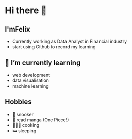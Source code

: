 # Hi there 👋

## I'mFelix 
  - Currently working as Data Analyst in Financial industry
  - start using Github to record my learning 

## 🌱 I’m currently learning              
  - web development
  - data visualisation
  - machine learning 

## Hobbies 
  - 🎱 snooker
  - 📙 read manga (One Piece!) 
  - 👨🏻‍🍳 cooking
  - 🛏 sleeping
    
    


